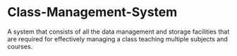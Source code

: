 # Class-Management-System
A system that consists of all the data management and storage facilities that are required for effectively managing a class teaching multiple subjects and courses.
